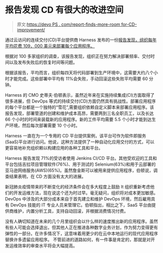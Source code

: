 # 报告发现 CD 有很大的改进空间

> 原文:[https://devo PS . com/report-finds-more-room for-CD-improvement/](https://devops.com/report-finds-much-room-for-cd-improvement/)

通过云访问的连续交付(CD)平台提供商 Harness 发布的一份[报告发现，组织每年平均花费 109，000 美元来部署每个应用程序。](https://harness.io/2020/04/introducing-continuous-delivery-insights-2020/)

根据对 100 多家组织的调查，该报告发现，组织正在努力解决部署频率、交付时间以及发布失败后的恢复时间等问题。

根据该报告，平均而言，组织每四天将代码部署到生产环境中，这需要大约八个小时才能完成。这些部署中平均有 11%会失败，手动回滚这些失败平均需要 60 分钟。

Harness 的 CMO 史蒂夫·伯顿表示，虽然近年来在实施持续集成(CI)方面取得了很多进展，但 DevOps 等式的持续交付(CD)方面仍然具有挑战性。部署应用程序的每个平台都是一个独特的“雪花”,需要组织依赖自定义脚本来部署应用程序。该报告发现，部署管道的创建和维护成本高昂，需要两到三名全职员工，以及长达 66 个小时的时间来装载新的应用程序。新的工件平均需要 5.5 个小时才能到达生产环境，然后每次部署需要 10 个小时。

Harness 一直在为一个专用的 CD 平台提供案例，该平台可作为软件即服务(SaaS)平台进行访问。他说，这种方法提供了一种自动化应用交付的方式，可以更容易地补充组织赖以构建应用的各种工具和平台。

Harness 报告发现 71%的受访者使用 Jenkins CI/CD 平台。其他受欢迎的工具和平台包括吉拉项目管理软件(76%)、用于测试的 Selenium(63%)和用于云部署的亚马逊网络服务(AWS)(65%)。虽然詹金斯可以被用来提供应用程序，伯顿说，调查结果表明，在 CD 方面没有太大的进展。

新冠肺炎疫情带来的不断变化的经济条件会在多大程度上鼓励 It 组织重新考虑他们的开发运维方法，现在说这个还为时过早。毫无疑问，组织将对成本更加敏感。DevOps 中涉及的大部分成本来自于首先建立和维护 DevOps 环境，然后雇用具有 DevOps 技能的 IT 专业人员来管理它。伯顿指出，相比之下，SaaS 平台由提供商维护，内置分析工具，支持自动回滚，并根据消费情况付费。

没有人确切知道在未来的几个月里组织会以什么样的速度推出新的应用程序。虽然有些人可能会选择退出，但其他人正在推进各种数字业务计划，作为努力变得更有弹性的一部分。在许多情况下，这意味着用更少的在云中本地运行的现代应用程序替换许多遗留应用程序。
不管前进的道路如何，有一件事是肯定的，那就是对开发运维效率的审查水平将会大幅提高。